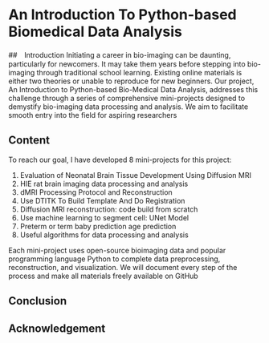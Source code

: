# An Introduction To Python-based Biomedical Data Analysis

##　Introduction
Initiating a career in bio-imaging can be daunting, particularly for newcomers. It may take them years before stepping
into bio-imaging through traditional school learning. Existing online materials is either two theories or unable to
reproduce for new beginners. Our project, An Introduction to Python-based Bio-Medical Data Analysis, addresses this
challenge through a series of comprehensive mini-projects designed to demystify bio-imaging data processing and
analysis. We aim to facilitate smooth entry into the field for aspiring researchers

## Content
To reach our goal, I have developed 8 mini-projects for this project:
1. Evaluation of Neonatal Brain Tissue Development Using Diffusion MRI
2. HIE rat brain imaging data processing and analysis
3. dMRI Processing Protocol and Reconstruction
4. Use DTITK To Build Template And Do Registration
5. Diffusion MRI reconstruction: code build from scratch
6. Use machine learning to segment cell: UNet Model
7. Preterm or term baby prediction age prediction
8. Useful algorithms for data processing and analysis

Each mini-project uses open-source bioimaging data and popular programming language Python to complete data
preprocessing, reconstruction, and visualization. We will document every step of the process and make all materials
freely available on GitHub

## Conclusion

## Acknowledgement
